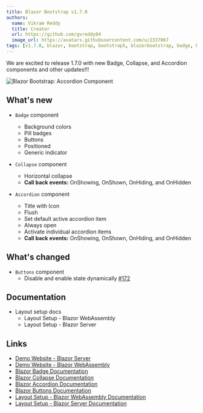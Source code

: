 ```yaml
---
title: Blazor Bootstrap v1.7.0
authors:
  name: Vikram Reddy
  title: Creator
  url: https://github.com/gvreddy04
  image_url: https://avatars.githubusercontent.com/u/2337067
tags: [v1.7.0, blazor, bootstrap, bootstrap5, blazorbootstrap, badge, blazorbadge, collapse, blazorcollapse, accordion, blazoraccordion, button, blazorbutton]
---
```


We are excited to release 1.7.0 with new Badge, Collapse, and Accordion components and other updates!!!

<img src="https://i.imgur.com/FkbNpZN.png" alt="Blazor Bootstrap: Accordion Component" />

<!--truncate-->

## What's new

- `Badge` component
  - Background colors
  - Pill badges
  - Buttons
  - Positioned
  - Generic indicator

- `Collapse` component
  - Horizontal collapse
  - **Call back events:** OnShowing, OnShown, OnHiding, and OnHidden

- `Accordion` component
  - Title with Icon
  - Flush
  - Set default active accordion item
  - Always open
  - Activate individual accordion items
  - **Call back events:** OnShowing, OnShown, OnHiding, and OnHidden

## What's changed

- `Buttons` component
  - Disable and enable state dynamically [#172](https://github.com/vikramlearning/blazorbootstrap/issues/172)

## Documentation

- Layout setup docs
  - Layout Setup - Blazor WebAssembly
  - Layout Setup - Blazor Server

## Links
- [Demo Website - Blazor Server](https://demos.blazorbootstrap.com/)
- [Demo Website - Blazor WebAssembly](https://demos.getblazorbootstrap.com/)
- [Blazor Badge Documentation](https://getblazorbootstrap.com/docs/components/badge)
- [Blazor Collapse Documentation](https://getblazorbootstrap.com/docs/components/collapse)
- [Blazor Accordion Documentation](https://getblazorbootstrap.com/docs/components/accordion)
- [Blazor Buttons Documentation](https://getblazorbootstrap.com/docs/components/buttons)
- [Layout Setup - Blazor WebAssembly Documentation](https://getblazorbootstrap.com/docs/layout/blazor-webassembly)
- [Layout Setup - Blazor Server Documentation](https://getblazorbootstrap.com/docs/layout/blazor-server)

